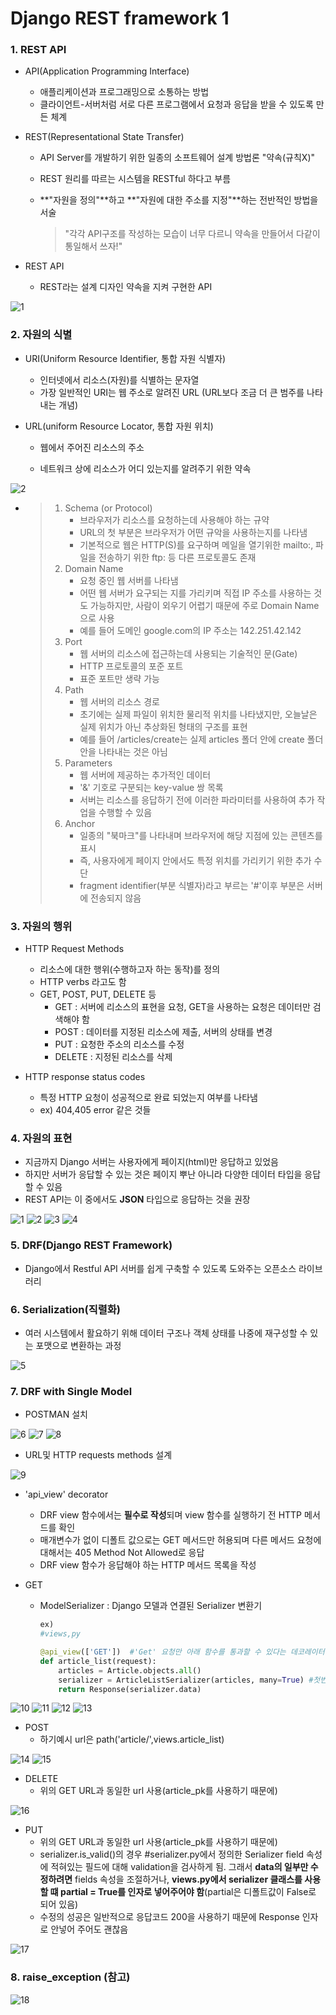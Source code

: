 # Django REST framework 1

### 1. REST API

- API(Application Programming Interface) 
  - 애플리케이션과 프로그래밍으로 소통하는 방법
  - 클라이언트-서버처럼 서로 다른 프로그램에서 요청과 응답을 받을 수 있도록 만든 체계

- REST(Representational State Transfer)

  - API Server를 개발하기 위한 일종의 소프트웨어 설계 방법론 "약속(규칙X)"

  - REST 원리를 따르는 시스템을 RESTful 하다고 부름

  - **"자원을 정의"**하고 **"자원에 대한 주소를 지정"**하는 전반적인 방법을 서술

    > "각각 API구조를 작성하는 모습이 너무 다르니 약속을 만들어서 다같이 통일해서 쓰자!"

- REST API
  - REST라는 설계 디자인 약속을 지켜 구현한 API

![1](https://github.com/JeongJonggil/TIL/assets/139416006/8d668953-f1ee-41c4-b530-ac565566bcc5)




### 2. 자원의 식별

- URI(Uniform Resource Identifier, 통합 자원 식별자)

  - 인터넷에서 리소스(자원)를 식별하는 문자열
  - 가장 일반적인 URI는 웹 주소로 알려진 URL (URL보다 조금 더 큰 범주를 나타내는 개념)

- URL(uniform Resource Locator, 통합 자원 위치)

  - 웹에서 주어진 리소스의 주소

  - 네트워크 상에 리소스가 어디 있는지를 알려주기 위한 약속

![2](https://github.com/JeongJonggil/TIL/assets/139416006/15ca4a78-1a98-43b1-a41b-158a22a7dd07)


  - > 1. Schema (or Protocol)
    >    - 브라우저가 리소스를 요청하는데 사용해야 하는 규약
    >    - URL의 첫 부분은 브라우저가 어떤 규악을 사용하는지를 나타냄
    >    - 기본적으로 웹은 HTTP(S)를 요구하며 메일을 열기위한 mailto:, 파일을 전송하기 위한 ftp: 등 다른 프로토콜도 존재
    > 2. Domain Name
    >    - 요청 중인 웹 서버를 나타냄
    >    - 어떤 웹 서버가 요구되는 지를 가리키며 직접 IP 주소를 사용하는 것도 가능하지만, 사람이 외우기 어렵기 때문에 주로 Domain Name으로 사용
    >    - 예를 들어 도메인 google.com의 IP 주소는 142.251.42.142
    > 3. Port
    >    - 웹 서버의 리소스에 접근하는데 사용되는 기술적인 문(Gate)
    >    - HTTP 프로토콜의 포준 포트
    >    - 표준 포트만 생략 가능
    > 4. Path
    >    - 웹 서버의 리소스 경로
    >    - 초기에는 실제 파일이 위치한 물리적 위치를 나타냈지만, 오늘날은 실제 위치가 아닌 추상화된 형태의 구조를 표현
    >    - 예를 들어 /articles/create는 실제 articles 폴더 안에 create 폴더안을 나타내는 것은 아님
    > 5. Parameters
    >    - 웹 서버에 제공하는 추가적인 데이터
    >    - '&' 기호로 구분되는 key-value 쌍 목록
    >    - 서버는 리소스를 응답하기 전에 이러한 파라미터를 사용하여 추가 작업을 수행할 수 있음
    > 6. Anchor
    >    - 일종의 "북마크"를 나타내며 브라우저에 해당 지점에 있는 콘텐츠를 표시
    >    - 즉, 사용자에게 페이지 안에서도 특정 위치를 가리키기 위한 추가 수단
    >    - fragment identifier(부분 식별자)라고 부르는 '#'이후 부분은 서버에 전송되지 않음

### 3. 자원의 행위

- HTTP Request Methods
  - 리소스에 대한 행위(수행하고자 하는 동작)를 정의
  - HTTP verbs 라고도 함
  - GET, POST, PUT, DELETE 등
    - GET : 서버에 리소스의 표현을 요청, GET을 사용하는 요청은 데이터만 검색해야 함
    - POST : 데이터를 지정된 리소스에 제출, 서버의 상태를 변경
    - PUT : 요청한 주소의 리소스를 수정
    - DELETE : 지정된 리소스를 삭제

- HTTP response status codes
  - 특정 HTTP 요청이 성공적으로 완료 되었는지 여부를 나타냄
  - ex)  404,405 error 같은 것들



### 4. 자원의 표현

- 지금까지 Django 서버는 사용자에게 페이지(html)만 응답하고 있었음
- 하지만 서버가 응답할 수 있는 것은 페이지 뿌난 아니라 다양한 데이터 타입을 응답할 수 있음
- REST API는 이 중에서도 **JSON** 타입으로 응답하는 것을 권장

![1](https://github.com/JeongJonggil/TIL/assets/139416006/2b547134-4ac0-4bfb-8010-5066ead47101)
![2](https://github.com/JeongJonggil/TIL/assets/139416006/9147e4e9-5a88-45f6-9139-ed678c59421f)
![3](https://github.com/JeongJonggil/TIL/assets/139416006/6faf2541-37fb-4ed2-961c-3b775a8cd27f)
![4](https://github.com/JeongJonggil/TIL/assets/139416006/c916ca89-99f8-4a79-b4bd-4b81a1e19f55)



### 5. DRF(Django REST Framework)

- Django에서 Restful API 서버를 쉽게 구축할 수 있도록 도와주는 오픈소스 라이브러리



### 6. Serialization(직렬화)

- 여러 시스템에서 활요하기 위해 데이터 구조나 객체 상태를 나중에 재구성할 수 있는 포맷으로 변환하는 과정

![5](https://github.com/JeongJonggil/TIL/assets/139416006/818a1c2b-5266-43a0-85ec-6aa4ded7f55b)

### 7. DRF with Single Model

- POSTMAN 설치

![6](https://github.com/JeongJonggil/TIL/assets/139416006/4390da4e-a048-4104-bb5c-0f4e2d9d3865)
![7](https://github.com/JeongJonggil/TIL/assets/139416006/85cb3ac3-623c-4213-a1f2-058388480249)
![8](https://github.com/JeongJonggil/TIL/assets/139416006/09fae8c3-df80-4376-8fa6-87847a883066)

- URL및 HTTP requests methods 설계

![9](https://github.com/JeongJonggil/TIL/assets/139416006/21cb233f-75fa-427f-b66f-d14c34bdec0d)

- 'api_view' decorator

  - DRF view 함수에서는 **필수로 작성**되며 view 함수를 실행하기 전 HTTP 메서드를 확인
  - 매개변수가 없이 디폴트 값으로는 GET 메서드만 허용되며 다른 메서드 요청에 대해서는 405 Method Not Allowed로 응답
  - DRF view 함수가 응답해야 하는 HTTP 메서드 목록을 작성

- GET 

  - ModelSerializer : Django 모델과 연결된 Serializer 변환기

    ```python
    ex)
    #views,py
    
    @api_view(['GET'])	#'Get' 요청만 아래 함수를 통과할 수 있다는 데코레이터, 매개변수 없이 그냥 ()만 쓰면 디폴트가 Get이긴 한데 명시해주는게 좋음. serializer를 쓸 대는 꼭 @api_view 데코레이터를 써줘야됨
    def article_list(request):
    	articles = Article.objects.all()
    	serializer = ArticleListSerializer(articles, many=True)	#첫번째 인자가 복수 쿼리셋이면 many=True 적어줘야됨, 단수이면 안적어도 됨
    	return Response(serializer.data)
    ```
  

![10](https://github.com/JeongJonggil/TIL/assets/139416006/90b20beb-0ca2-4ebc-bf22-6524943de39a)
![11](https://github.com/JeongJonggil/TIL/assets/139416006/d17909f1-e0f7-4256-9aa9-55bf47c25bb8)
![12](https://github.com/JeongJonggil/TIL/assets/139416006/7137cdc0-f4a8-48e9-bbb2-f511d3c017c4)
![13](https://github.com/JeongJonggil/TIL/assets/139416006/fc908e72-5a14-43db-8599-7af62d2d367f)


- POST
  - 하기예시 url은 path('article/',views.article_list)

![14](https://github.com/JeongJonggil/TIL/assets/139416006/f5807569-5b70-4aab-81e5-f1bea1dd5027)
![15](https://github.com/JeongJonggil/TIL/assets/139416006/aa5bfd50-369f-4cab-90aa-c47d94d6ae86)


- DELETE
  - 위의 GET URL과 동일한 url 사용(article_pk를 사용하기 때문에)

![16](https://github.com/JeongJonggil/TIL/assets/139416006/2e823a17-adee-4602-95da-a653a6c5c8aa)


- PUT
  - 위의 GET URL과 동일한 url 사용(article_pk를 사용하기 때문에)
  - serializer.is_valid()의 경우 #serializer.py에서 정의한 Serializer field 속성에 적혀있는 필드에 대해 validation을 검사하게 됨. 그래서 **data의 일부만 수정하려면** fields 속성을 조절하거나, **views.py에서 serializer 클래스를 사용할 떄 partial = True를 인자로 넣어주어야 함**(partial은 디폴트값이 False로 되어 있음)
  - 수정의 성공은 일반적으로 응답코드 200을 사용하기 때문에 Response 인자로 안넣어 주어도 괜찮음

![17](https://github.com/JeongJonggil/TIL/assets/139416006/2fd418ad-9ae8-419d-9eae-dd57e35d5a80)

### 8. raise_exception (참고)

![18](https://github.com/JeongJonggil/TIL/assets/139416006/bd90c4d8-c394-4681-82b0-e9d883f28de5)
